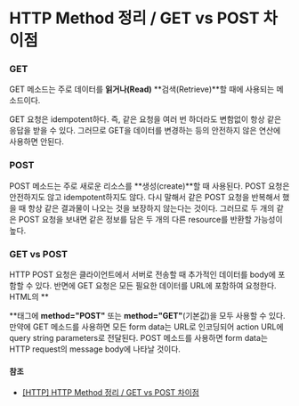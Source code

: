 # HTTP Method 정리 / GET vs POST 차이점

### GET

GET 메소드는 주로 데이터를 **읽거나(Read)** **검색(Retrieve)**할 때에 사용되는 메소드이다.

GET 요청은 idempotent하다. 즉, 같은 요청을 여러 번 하더라도 변함없이 항상 같은 응답을 받을 수 있다. 그러므로 GET을 데이터를 변경하는 등의 안전하지 않은 연산에 사용하면 안된다.

### POST

POST 메소드는 주로 새로운 리소스를 **생성(create)**할 때 사용된다. POST 요청은 안전하지도 않고 idempotent하지도 않다. 다시 말해서 같은 POST 요청을 반복해서 했을 때 항상 같은 결과물이 나오는 것을 보장하지 않는다는 것이다. 그러므로 두 개의 같은 POST 요청을 보내면 같은 정보를 담은 두 개의 다른 resource를 반환할 가능성이 높다.

### GET vs POST

HTTP POST 요청은 클라이언트에서 서버로 전송할 때 추가적인 데이터를 body에 포함할 수 있다. 반면에 GET 요청은 모든 필요한 데이터를 URL에 포함하여 요청한다. HTML의 **<form>**태그에 **method="POST"** 또는 **method="GET"**(기본값)을 모두 사용할 수 있다. 만약에 GET 메소드를 사용하면 모든 form data는 URL로 인코딩되어 action URL에 query string parameters로 전달된다. POST 메소드를 사용하면 form data는 HTTP request의 message body에 나타날 것이다.

#### 참조

- [[HTTP] HTTP Method 정리 / GET vs POST 차이점](https://im-developer.tistory.com/166)
